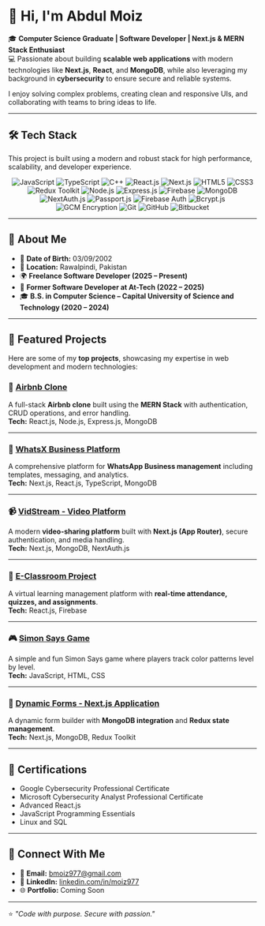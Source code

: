  # 👋 Hi, I'm Abdul Moiz  
🎓 **Computer Science Graduate | Software Developer | Next.js & MERN Stack Enthusiast**  
💻 Passionate about building **scalable web applications** with modern technologies like **Next.js**, **React**, and **MongoDB**, while also leveraging my background in **cybersecurity** to ensure secure and reliable systems.  

I enjoy solving complex problems, creating clean and responsive UIs, and collaborating with teams to bring ideas to life.  

---

## 🛠️ Tech Stack

This project is built using a modern and robust stack for high performance, scalability, and developer experience.

<p align="center">
  <img src="https://img.shields.io/badge/JavaScript-ES6+-F7DF1E?logo=javascript&logoColor=black" alt="JavaScript" />
  <img src="https://img.shields.io/badge/TypeScript-3178C6?logo=typescript&logoColor=white" alt="TypeScript" />
  <img src="https://img.shields.io/badge/C++-00599C?logo=cplusplus&logoColor=white" alt="C++" />
  
  <img src="https://img.shields.io/badge/React.js-61DAFB?logo=react&logoColor=black" alt="React.js" />
  <img src="https://img.shields.io/badge/Next.js-000000?logo=nextdotjs&logoColor=white" alt="Next.js" />
  <img src="https://img.shields.io/badge/HTML5-E34F26?logo=html5&logoColor=white" alt="HTML5" />
  <img src="https://img.shields.io/badge/CSS3-1572B6?logo=css3&logoColor=white" alt="CSS3" />
  <img src="https://img.shields.io/badge/Redux_Toolkit-764ABC?logo=redux&logoColor=white" alt="Redux Toolkit" />

  <img src="https://img.shields.io/badge/Node.js-339933?logo=nodedotjs&logoColor=white" alt="Node.js" />
  <img src="https://img.shields.io/badge/Express.js-000000?logo=express&logoColor=white" alt="Express.js" />
  <img src="https://img.shields.io/badge/Firebase-FFCA28?logo=firebase&logoColor=black" alt="Firebase" />

  <img src="https://img.shields.io/badge/MongoDB-47A248?logo=mongodb&logoColor=white" alt="MongoDB" />
  
  <img src="https://img.shields.io/badge/NextAuth.js-000000?logo=nextdotjs&logoColor=white" alt="NextAuth.js" />
  <img src="https://img.shields.io/badge/Passport.js-34E27A?logo=passport&logoColor=black" alt="Passport.js" />
  <img src="https://img.shields.io/badge/Firebase_Auth-FFCA28?logo=firebase&logoColor=black" alt="Firebase Auth" />
  <img src="https://img.shields.io/badge/Bcrypt.js-35495E?logo=auth0&logoColor=white" alt="Bcrypt.js" />
  <img src="https://img.shields.io/badge/Encryption-GCM-6A5ACD?logo=github&logoColor=white" alt="GCM Encryption" />

  <img src="https://img.shields.io/badge/Git-F05032?logo=git&logoColor=white" alt="Git" />
  <img src="https://img.shields.io/badge/GitHub-181717?logo=github&logoColor=white" alt="GitHub" />
  <img src="https://img.shields.io/badge/Bitbucket-0052CC?logo=bitbucket&logoColor=white" alt="Bitbucket" />
</p>

---

## 📖 About Me  
- 🎂 **Date of Birth:** 03/09/2002  
- 📍 **Location:** Rawalpindi, Pakistan  
- 🌍 **Freelance Software Developer (2025 – Present)**  
- 💼 **Former Software Developer at At-Tech (2022 – 2025)**  
- 🎓 **B.S. in Computer Science – Capital University of Science and Technology (2020 – 2024)**  

---

## 📂 Featured Projects  

Here are some of my **top projects**, showcasing my expertise in web development and modern technologies:

### 🏨 [Airbnb Clone](https://github.com/Moiz0/AirBnb_Clone)
A full-stack **Airbnb clone** built using the **MERN Stack** with authentication, CRUD operations, and error handling.  
**Tech:** React.js, Node.js, Express.js, MongoDB

---

### 💬 [WhatsX Business Platform](https://github.com/Moiz0/WhatsX-Business-Platform)
A comprehensive platform for **WhatsApp Business management** including templates, messaging, and analytics.  
**Tech:** Next.js, React.js, TypeScript, MongoDB

---

### 📹 [VidStream - Video Platform](https://github.com/Moiz0/VidStream-Next.js-Video-Platform)
A modern **video-sharing platform** built with **Next.js (App Router)**, secure authentication, and media handling.  
**Tech:** Next.js, MongoDB, NextAuth.js

---

### 🏫 [E-Classroom Project](https://github.com/Moiz0/E-Classroom-Project)
A virtual learning management platform with **real-time attendance, quizzes, and assignments**.  
**Tech:** React.js, Firebase

---

### 🎮 [Simon Says Game](https://github.com/Moiz0/Simon-say-game)
A simple and fun Simon Says game where players track color patterns level by level.  
**Tech:** JavaScript, HTML, CSS

---

### 📝 [Dynamic Forms - Next.js Application](https://github.com/Moiz0/Dynamic-Forms-Next.js-Application)
A dynamic form builder with **MongoDB integration** and **Redux state management**.  
**Tech:** Next.js, MongoDB, Redux Toolkit

---

## 📜 Certifications  
- Google Cybersecurity Professional Certificate  
- Microsoft Cybersecurity Analyst Professional Certificate  
- Advanced React.js  
- JavaScript Programming Essentials  
- Linux and SQL  

---

## 🤝 Connect With Me  
- 📧 **Email:** [bmoiz977@gmail.com](mailto:bmoiz977@gmail.com)  
- 💼 **LinkedIn:** [linkedin.com/in/moiz977](https://www.linkedin.com/in/moiz977)  
- 🌐 **Portfolio:** Coming Soon  

---

⭐ *"Code with purpose. Secure with passion."*

